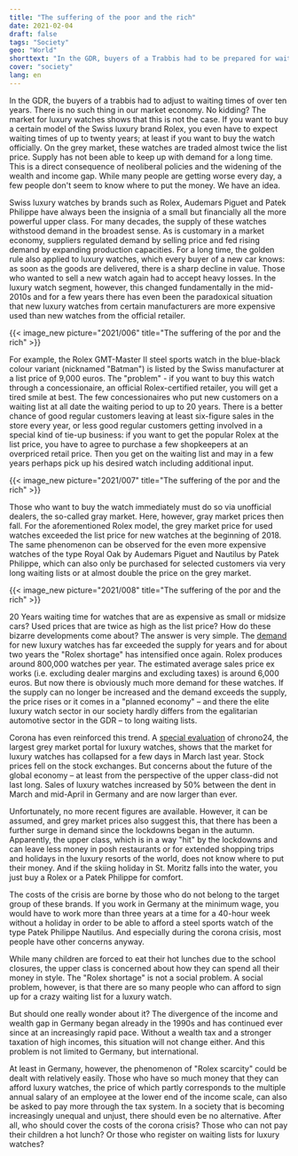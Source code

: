 ```yaml
---
title: "The suffering of the poor and the rich"
date: 2021-02-04
draft: false
tags: "Society"
geo: "World"
shorttext: "In the GDR, buyers of a Trabbis had to be prepared for waiting times of over ten years. There is no such thing in our market economy. For real?"
cover: "society"
lang: en
---
```


In the GDR, the buyers of a trabbis had to adjust to waiting times of over ten years. There is no such thing in our market economy. No kidding? The market for luxury watches shows that this is not the case. If you want to buy a certain model of the Swiss luxury brand Rolex, you even have to expect waiting times of up to twenty years; at least if you want to buy the watch officially. On the grey market, these watches are traded almost twice the list price. Supply has not been able to keep up with demand for a long time. This is a direct consequence of neoliberal policies and the widening of the wealth and income gap. While many people are getting worse every day, a few people don't seem to know where to put the money. We have an idea.

Swiss luxury watches by brands such as Rolex, Audemars Piguet and Patek Philippe have always been the insignia of a small but financially all the more powerful upper class. For many decades, the supply of these watches withstood demand in the broadest sense. As is customary in a market economy, suppliers regulated demand by selling price and fed rising demand by expanding production capacities. For a long time, the golden rule also applied to luxury watches, which every buyer of a new car knows: as soon as the goods are delivered, there is a sharp decline in value. Those who wanted to sell a new watch again had to accept heavy losses. In the luxury watch segment, however, this changed fundamentally in the mid-2010s and for a few years there has even been the paradoxical situation that new luxury watches from certain manufacturers are more expensive used than new watches from the official retailer.

{{< image_new picture="2021/006" title="The suffering of the por and the rich" >}}

For example, the Rolex GMT-Master II steel sports watch in the blue-black colour variant (nicknamed "Batman") is listed by the Swiss manufacturer at a list price of 9,000 euros. The "problem" - if you want to buy this watch through a concessionaire, an official Rolex-certified retailer, you will get a tired smile at best. The few concessionaires who put new customers on a waiting list at all date the waiting period to up to 20 years. There is a better chance of good regular customers leaving at least six-figure sales in the store every year, or less good regular customers getting involved in a special kind of tie-up business: if you want to get the popular Rolex at the list price, you have to agree to purchase a few shopkeepers at an overpriced retail price. Then you get on the waiting list and may in a few years perhaps pick up his desired watch including additional input.

{{< image_new picture="2021/007" title="The suffering of the por and the rich" >}}

Those who want to buy the watch immediately must do so via unofficial dealers, the so-called gray market. Here, however, gray market prices then fall. For the aforementioned Rolex model, the grey market price for used watches exceeded the list price for new watches at the beginning of 2018. The same phenomenon can be observed for the even more expensive watches of the type Royal Oak by Audemars Piguet and Nautilus by Patek Philippe, which can also only be purchased for selected customers via very long waiting lists or at almost double the price on the grey market.

{{< image_new picture="2021/008" title="The suffering of the por and the rich" >}}

20 Years waiting time for watches that are as expensive as small or midsize cars? Used prices that are twice as high as the list price? How do these bizarre developments come about? The answer is very simple. The [demand](https://www.watchtime.net/uhren-wissen/rolex-in-zahlen/ "Rolex in Zahlen") for new luxury watches has far exceeded the supply for years and for about two years the "Rolex shortage" has intensified once again. Rolex produces around 800,000 watches per year. The estimated average sales price ex works (i.e. excluding dealer margins and excluding taxes) is around 6,000 euros. But now there is obviously much more demand for these watches. If the supply can no longer be increased and the demand exceeds the supply, the price rises or it comes in a "planned economy" – and there the elite luxury watch sector in our society hardly differs from the egalitarian automotive sector in the GDR – to long waiting lists.

Corona has even reinforced this trend. A [special evaluation](/static/downloads/Chrono24_Fact_Sheet_05_20_DE.pdf "chrono24 - Fact Sheet") of chrono24, the largest grey market portal for luxury watches, shows that the market for luxury watches has collapsed for a few days in March last year. Stock prices fell on the stock exchanges. But concerns about the future of the global economy – at least from the perspective of the upper class-did not last long. Sales of luxury watches increased by 50% between the dent in March and mid-April in Germany and are now larger than ever.

Unfortunately, no more recent figures are available. However, it can be assumed, and grey market prices also suggest this, that there has been a further surge in demand since the lockdowns began in the autumn. Apparently, the upper class, which is in a way "hit" by the lockdowns and can leave less money in posh restaurants or for extended shopping trips and holidays in the luxury resorts of the world, does not know where to put their money. And if the skiing holiday in St. Moritz falls into the water, you just buy a Rolex or a Patek Philippe for comfort.

The costs of the crisis are borne by those who do not belong to the target group of these brands. If you work in Germany at the minimum wage, you would have to work more than three years at a time for a 40-hour week without a holiday in order to be able to afford a steel sports watch of the type Patek Philippe Nautilus. And especially during the corona crisis, most people have other concerns anyway.

While many children are forced to eat their hot lunches due to the school closures, the upper class is concerned about how they can spend all their money in style. The "Rolex shortage" is not a social problem. A social problem, however, is that there are so many people who can afford to sign up for a crazy waiting list for a luxury watch.

But should one really wonder about it? The divergence of the income and wealth gap in Germany began already in the 1990s and has continued ever since at an increasingly rapid pace. Without a wealth tax and a stronger taxation of high incomes, this situation will not change either. And this problem is not limited to Germany, but international.

At least in Germany, however, the phenomenon of "Rolex scarcity" could be dealt with relatively easily. Those who have so much money that they can afford luxury watches, the price of which partly corresponds to the multiple annual salary of an employee at the lower end of the income scale, can also be asked to pay more through the tax system. In a society that is becoming increasingly unequal and unjust, there should even be no alternative. After all, who should cover the costs of the corona crisis? Those who can not pay their children a hot lunch? Or those who register on waiting lists for luxury watches?
